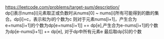 https://leetcode.com/problems/target-sum/description/  
dp[]表示nums[i]元素取正或负数时从nums[0] ~ nums[i]所有可能得到的数的集合。dp[i]=c，表示和为i的个数为c
则对于元素nums[i+1]，产生合为e+nums[i+1]的个数为dp[e+nums[i+1]] += dp[e],产生合为e-nums[i+1]的个数为dp[e-nums[i+1]] += dp[e], 对于dp中所有元素e
最后取dp[S]的个数